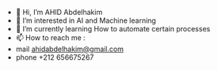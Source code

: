 - 👋 Hi, I’m AHID Abdelhakim
- 👀 I’m interested in AI and Machine learning
- 🌱 I’m currently learning How to automate certain processes
- 📫 How to reach me :
- mail ahidabdelhakim@gmail.com
- phone +212 656675267

<!---
HakimOVISH/HakimOVISH is a ✨ special ✨ repository because its `README.md` (this file) appears on your GitHub profile.
You can click the Preview link to take a look at your changes.
--->
